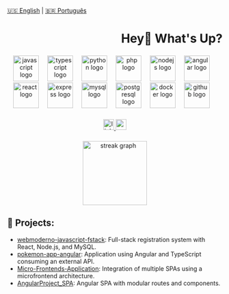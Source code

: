 [🇺🇸 English](./README_EN.md) | [🇧🇷 Português](./README.md)

<h1 align="right">Hey👋 What's Up?</h1>

###

<div align="center">

  <!-- Linguagens -->
  <img src="https://skillicons.dev/icons?i=js" height="60" alt="javascript logo" />
  <img width="12" />
  <img src="https://skillicons.dev/icons?i=ts" height="60" alt="typescript logo" />
  <img width="12" />
  <img src="https://skillicons.dev/icons?i=py" height="60" alt="python logo" />
  <img width="12" />
  <img src="https://skillicons.dev/icons?i=php" height="60" alt="php logo" />
  <img width="12" />
  <img src="https://skillicons.dev/icons?i=nodejs" height="60" alt="nodejs logo" />
  <img width="12" />
  <img src="https://skillicons.dev/icons?i=angular" height="60" alt="angular logo" />
  <img width="12" />
  <img src="https://skillicons.dev/icons?i=react" height="60" alt="react logo" />
  <img width="12" />
  <img src="https://skillicons.dev/icons?i=express" height="60" alt="express logo" />
  <img width="12" />
  <img src="https://skillicons.dev/icons?i=mysql" height="60" alt="mysql logo" />
  <img width="12" />
  <img src="https://skillicons.dev/icons?i=postgres" height="60" alt="postgresql logo" />
  <img width="12" />
  <img src="https://skillicons.dev/icons?i=docker" height="60" alt="docker logo" />
  <img width="12" />
  <img src="https://skillicons.dev/icons?i=github" height="60" alt="github logo" />
  <img width="12" />
  
 
###

<div align="center">
<a href="https://linkedin.com/in/marcelonovello" target="_blank">
  <img src="https://img.shields.io/static/v1?message=LinkedIn&logo=linkedin&label=&color=0077B5&logoColor=white&labelColor=&style=for-the-badge" height="25" alt="linkedin logo" />
</a>

<a href="mailto:mardevfstack@gmail.com">
  <img src="https://img.shields.io/static/v1?message=Gmail&logo=gmail&label=&color=D14836&logoColor=white&labelColor=&style=for-the-badge" height="25" alt="gmail logo" />
</a>

</div>

###

<div align="center">
  <img src="https://streak-stats.demolab.com?user=marcelonovello&locale=en&mode=daily&theme=dracula&hide_border=false&border_radius=5&order=3" height="150" alt="streak graph"  />
  </div>

###

<picture>
  <source media="(prefers-color-scheme: dark)" srcset="https://raw.githubusercontent.com/marcelonovello/marcelonovello/output/pacman-contribution-graph-dark.svg">
  <source media="(prefers-color-scheme: light)" srcset="https://raw.githubusercontent.com/marcelonovello/marcelonovello/output/pacman-contribution-graph.svg">
  
</picture></div>

## 📂 Projects:

- [webmoderno-javascript-fstack](https://github.com/marcelonovello/webmoderno-javascript-fstack): Full-stack registration system with React, Node.js, and MySQL.
- [pokemon-app-angular](https://github.com/marcelonovello/pokemon-app-angular): Application using Angular and TypeScript consuming an external API.
- [Micro-Frontends-Application](https://github.com/marcelonovello/Micro-Frontends-Application): Integration of multiple SPAs using a microfrontend architecture.
- [AngularProject_SPA](https://github.com/marcelonovello/AngularProject_SPA): Angular SPA with modular routes and components.


